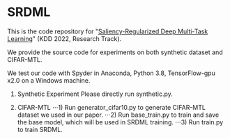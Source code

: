# SRDML

This is the code repository for "[Saliency-Regularized Deep Multi-Task Learning](https://dl.acm.org/doi/abs/10.1145/3534678.3539442)" (KDD 2022, Research Track). 

We provide the source code for experiments on both synthetic dataset and CIFAR-MTL.

We test our code with Spyder in Anaconda, Python 3.8, TensorFlow-gpu x2.0 on a Windows machine.

1. Synthetic Experiment
Please directly run synthetic.py.

2. CIFAR-MTL
⋅⋅⋅1) Run generator_cifar10.py to generate CIFAR-MTL dataset we used in our paper.
⋅⋅⋅2) Run base_train.py to train and save the base model, which will be used in SRDML training.
⋅⋅⋅3) Run train.py to train SRDML.
